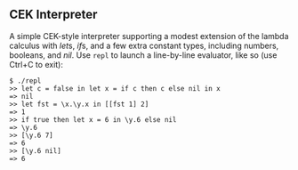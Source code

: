 ## CEK Interpreter

A simple CEK-style interpreter supporting a modest extension of the lambda calculus with *let*s, *if*s, and a few extra constant types, including numbers, booleans, and *nil*. Use `repl` to launch a line-by-line evaluator, like so (use Ctrl+C to exit):

    $ ./repl
    >> let c = false in let x = if c then c else nil in x
    => nil
    >> let fst = \x.\y.x in [[fst 1] 2]
    => 1
    >> if true then let x = 6 in \y.6 else nil
    => \y.6
    >> [\y.6 7]
    => 6
    >> [\y.6 nil]
    => 6

